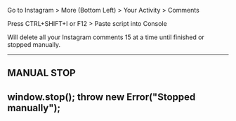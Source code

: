 Go to Instagram > More (Bottom Left) > Your Activity > Comments

Press CTRL+SHIFT+I or F12 > Paste script into Console

Will delete all your Instagram comments 15 at a time until finished or stopped manually.


-------------
MANUAL STOP
-------------
window.stop();
throw new Error("Stopped manually");
---------------------------------------
